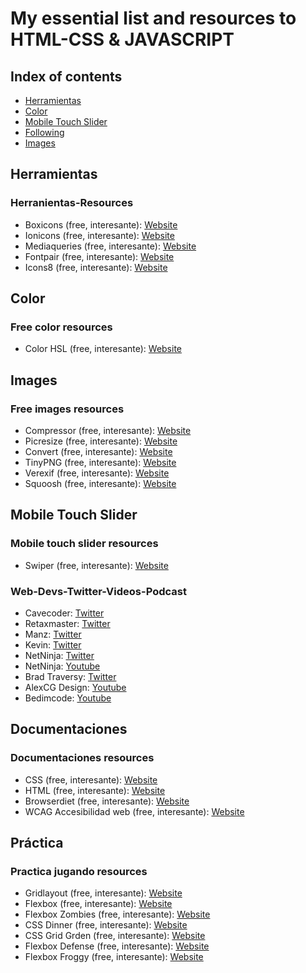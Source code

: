 # My essential list and resources to HTML-CSS & JAVASCRIPT

## Index of contents
* [Herramientas](#Herramientas)
* [Color](#Color)
* [Mobile Touch Slider](#Mobile-touch-slider)
* [Following](#Mobile-touch-slider)
* [Images](#images)


## Herramientas
### Herranientas-Resources 
* Boxicons (free, interesante): [Website](https://boxicons.com/)
* Ionicons (free, interesante): [Website](https://ionic.io/)
* Mediaqueries (free, interesante): [Website](https://mediaqueri.es/)
* Fontpair (free, interesante): [Website](https://www.fontpair.co//)
* Icons8 (free, interesante): [Website](https://icons8.com/)


## Color
### Free color resources
* Color HSL (free, interesante): [Website](https://www.w3schools.com/)

## Images
### Free images resources
* Compressor (free, interesante): [Website](https://compressor.io/)
* Picresize (free, interesante): [Website](https://picresize.com//)
* Convert (free, interesante): [Website](https://convertio.co/)
* TinyPNG (free, interesante): [Website](https://tinypng.com/)
* Verexif (free, interesante): [Website](https://www.verexif.com/)
* Squoosh (free, interesante): [Website](https://squoosh.app/)

## Mobile Touch Slider
### Mobile touch slider resources
* Swiper (free, interesante): [Website](https://swiperjs.com/)

### Web-Devs-Twitter-Videos-Podcast 
* Cavecoder: [Twitter](https://twitter.com/CaveCoder)
* Retaxmaster: [Twitter](https://twitter.com/retaxmaster)
* Manz: [Twitter](https://twitter.com/Manz)
* Kevin: [Twitter](https://twitter.com/KevinJPowell)
* NetNinja: [Twitter](https://twitter.com/thenetninjauk)
* NetNinja: [Youtube](https://www.youtube.com/watch?v=hu-q2zYwEYs&list=PL4cUxeGkcC9ivBf_eKCPIAYXWzLlPAm6G)
* Brad Traversy: [Twitter](https://twitter.com/traversymedia)
* AlexCG Design: [Youtube](https://www.youtube.com/channel/UCm0q786c9bW9FiQvesV126A)
* Bedimcode: [Youtube](https://www.youtube.com/c/Bedimcode)

## Documentaciones
### Documentaciones resources
* CSS (free, interesante): [Website](https://cssreference.io/)
* HTML (free, interesante): [Website](https://htmlreference.io//)
* Browserdiet (free, interesante): [Website](https://browserdiet.com/es/)
* WCAG Accesibilidad web (free, interesante): [Website](http://www.sidar.org/traducciones/wcag20/es/)

## Práctica
### Practica jugando resources
* Gridlayout (free, interesante): [Website](https://cssgridgarden.com/#es)
* Flexbox (free, interesante): [Website](https://flexboxfroggy.com/#es)
* Flexbox Zombies (free, interesante): [Website](https://flexboxzombies.com/p/flexbox-zombies)
* CSS Dinner (free, interesante): [Website](https://flukeout.github.io/)
* CSS Grid Grden (free, interesante): [Website](https://cssgridgarden.com/#es)
* Flexbox Defense (free, interesante): [Website](http://www.flexboxdefense.com/)
* Flexbox Froggy (free, interesante): [Website](https://flexboxfroggy.com/#es)






